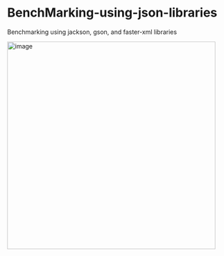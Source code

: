 # BenchMarking-using-json-libraries

Benchmarking using jackson, gson, and faster-xml libraries

<img width="480" alt="image" src="https://github.com/Priyalakshmi26/BenchMarking-using-json-libraries/assets/84332515/75f18e70-ff5d-47f6-99b8-9941154995f1">
